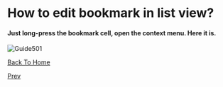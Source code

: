 # How to edit bookmark in list view?


#### Just long-press the bookmark cell, open the context menu. Here it is.
![Guide501](/images/Guide501.jpg)

[Back To Home](/)

[Prev](/guide04)